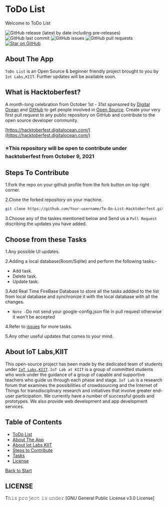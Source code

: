  <a name="title"></a>
# ToDo List


Welcome to ToDo List


![GitHub release (latest by date including pre-releases)](https://img.shields.io/github/v/release/Anisha-24/ToDoList-app?include_prereleases)
![GitHub last commit](https://img.shields.io/github/last-commit/Anisha-24/ToDoList-app)
![GitHub issues](https://img.shields.io/github/issues-raw/Anisha-24/ToDoList-app)
![GitHub pull requests](https://img.shields.io/github/issues-pr/Anisha-24/ToDoList-app)
[![Star on GitHub](https://img.shields.io/github/stars/Anisha-24/ToDoList-app.svg?style=social)](https://github.com/all-contributors/all-contributors/stargazers)


<a name="about"></a>
## About The App
`ToDo List` is an Open Source & beginner friendly project brought to you by `Iot Labs,KIIT`.
Further updates will be available soon.


## What is Hacktoberfest?
A month-long celebration from October 1st - 31st sponsored by [Digital Ocean](https://hacktoberfest.digitalocean.com/) and [GitHub](https://github.com/blog/2433-celebrate-open-source-this-october-with-hacktoberfest) to get people involved in [Open Source](https://github.com/open-source). Create your very first pull request to any public repository on GitHub and contribute to the open source developer community.

[https://hacktoberfest.digitalocean.com/](https://hacktoberfest.digitalocean.com/)

### ⭐This repository will be open to contribute under hacktoberfest from October 9, 2021

<a name="contribute"></a>
## Steps To Contribute

1.Fork the repo on your github profile from the fork button on top right corner.

2.Clone the forked repository on your machine.
```bash
git clone https://github.com/Your-username/To-Do-List-Hacktoberfest.git
```
3.Choose any of the taskes mentioned below and Send us a `Pull Request` discribing the updates you have added.

<a name="tasks"></a>
## Choose from these Tasks
1.Any possible UI updates.

2.Adding a local database(Room/Sqlite) and perform the following tasks:-
- Add task.
- Delete task.
- Update task.

3.Add Real Time FireBase Database to store all the tasks addded to the list from local database and synchronize it with the local database with all the changes.
- `Note -`Do not send your google-config.json file in pull request otherwise it won't be accepted

4.Refer to [issues](https://github.com/iot-lab-kiit/To-Do-List-Hacktoberfest/issues) for more tasks.

5.Any other useful updates that comes to your mind.


<a name="about_developers"></a>
## About IoT Labs,KIIT
This open-source project has been made by the dedicated team of students under [`IoT Labs,KIIT`](https://iotkiit.in/).
`IoT Lab at KIIT` is a group of committed students who work under the guidance of a group of capable and supportive teachers who guide us through each phase and stage. 
`IoT Lab` is a research forum that examines the possibilities of crowdsourcing and the Internet of Things for transdisciplinary research and initiatives that involve 
greater end-user participation. We currently have a number of successful goods and prototypes. We also provide web development and app development services.


<a name="contents"></a>
## Table of Contents
- [ToDo List](#title)
- [About The App ](#about)
- [About Iot Labs,KIIT ](#about_developers)
- [Steps to Contribute ](#contribute)
- [Tasks](#tasks)
- [License ](#license)


[Back to Start](#title)

<a name="license"></a>
## LICENSE
T𝚑𝚒𝚜 𝚙𝚛𝚘𝚓𝚎𝚌𝚝 𝚒𝚜 𝚞𝚗𝚍𝚎𝚛 [GNU General Public License v3.0 License]






